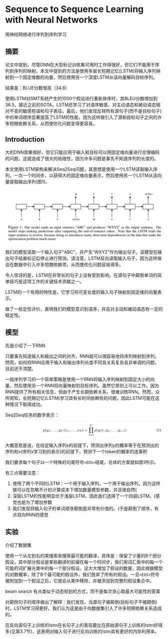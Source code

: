 # Sequence to Sequence Learning with Neural Networks

用神经网络进行序列到序列学习

## 摘要

论文中提到，尽管DNN在大型标记训练集可用时工作得很好，但它们不能用于序列到序列的映射。本文中提到的方法是使用多层长短期记忆(LSTM)将输入序列映射到一个固定维数的向量，然后使用另一个深度LSTM从该向量解码目标序列。

结果是：BLUE分数很高（34.8）

使用LSTM对SMT系统产生的1000个假设进行重新排序时，其BLEU分数增加到36.5，接近之前的SOTA。LSTM还学习了对语序敏感、对主动语态和被动语态相对不变的敏感短语和句子表征。最后，他们发现反转所有源句子(而不是目标句子)中的单词顺序显著提高了LSTM的性能，因为这样做引入了源和目标句子之间的许多短期依赖关系，从而使优化问题变得更容易。

## Introduction

大的DNN效果很好，但它只能应用于输入和目标可以用固定维向量进行合理编码的问题。这就造成了很大的局限性，因为许多问题是事先不知道序列的长度的。

本文使用LSTM架构来解决Seq2Seq问题，其思想是使用一个LSTM读取输入序列，一次一个时间步，以获得大的固定维向量表示，然后使用另一个LSTM从该向量提取输出序列(图1)。

![image-20240719113205919](./assets/image-20240719113205919.png)

我们的模型读取一个输入句子“ABC”，并产生“WXYZ”作为输出句子。该模型在输出句子结束标记后停止进行预测。请注意，LSTM反向读取输入句子，因为这样做会在数据中引入许多短期依赖项，从而使优化问题容易得多。

令人惊讶的是，LSTM在非常长的句子上没有受到影响。在源句子中颠倒单词的简单技巧是这项工作的关键技术贡献之一。

LSTM的一个有用的特性是，它学习将可变长度的输入句子映射到固定维的向量表示。

做了一些定性评价，表明我们的模型意识到语序，并且对主动和被动语态有一定的稳定性。

## 模型

先是介绍了一下RNN

只要事先知道输入和输出之间的对齐，RNN就可以很容易地将序列映射到序列。然而，如何将RNN应用于输入和输出序列长度不同且关系复杂且非单调的问题，目前还不清楚。

一般序列学习的一个简单策略是使用一个RNN将输入序列映射到固定大小的向量，然后使用另一个RNN将向量映射到目标序列。虽然它原则上可以工作，因为RNN提供了所有相关信息，但由于产生长期依赖关系，很难训练RNN。然而，众所周知，长短期记忆(LSTM)学习具有长时间依赖性的问题，因此LSTM可能在这种情况下取得成功。

Seq2Seq任务的数学表示：

![image-20240719114235866](./assets/image-20240719114235866.png)

大概意思是说，在给定输入序列x的前提下，预测出序列y的概率等于在预测出的序列和v(序列x学习到的表示)的前提下，预测下一个token的概率的连乘积

我们要求每个句子以一个特殊的句尾符号`<EOS>`结尾，总体的方案就如图1所示。

有三点需要注意：

1. 使用了两个不同的LSTM：一个用于输入序列，一个用于输出序列，因为这样做可以在忽略不计的计算成本下增加数量模型参数，并且很自然(
2. 深层LSTM的性能明显优于浅层LSTM，因此我们选择了一个四层LSTM。(感觉也是为了增加参数
3. 我们发现将输入句子的单词顺序颠倒是非常有价值的。(于是颠倒了顺序，有点双向RNN的感觉

## 实验

介绍了数据集

使用一个从左到右的束搜索来搜索最可能的翻译，具体是：保留了少量的B个部分假设，其中部分假设是某些翻译的前缀在每一个时间步，我们用词汇表中的每一个可能的词扩展光束中的每一个部分假设。这大大增加了假设的数量，因此根据模型的对数概率，除了B个最可能的假设外，我们放弃了所有的假设。一旦`<EOS>`符号被附加到一个假设之后，它就会从束中移除，并被添加到完整的假设集合中。

beam search 有点类似于动态规划的方式，而不是每次贪心取最大可能性的答案

对颠倒句子的顺序做出了解释：我们发现，当源句子被颠倒(目标句子不被颠倒)时，LSTM学习得更好。我们认为这是由于向数据集引入了许多短期依赖关系造成的。

在反向源句子上训练的lstm在长句子上的表现要比在原始源句子上训练的lstm好得多(见第3.7节)，这表明对输入句子进行反向训练的lstm具有更好的内存利用率。

